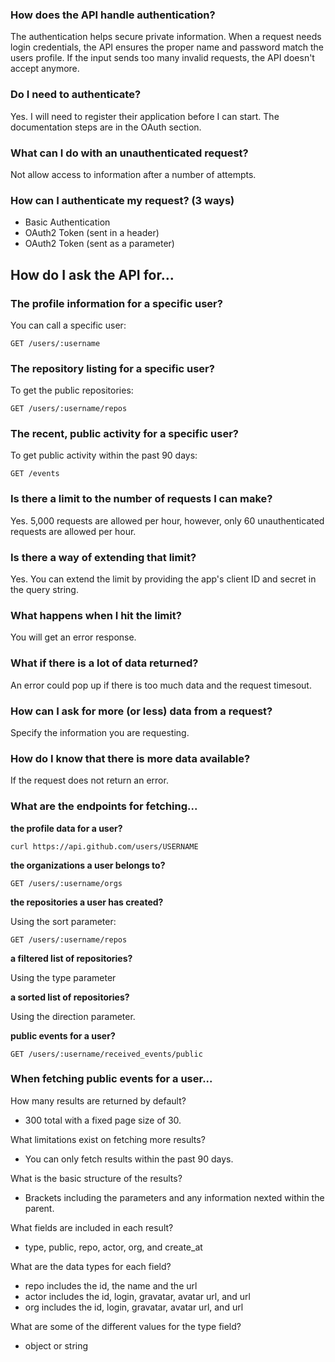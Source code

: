 ### How does the API handle authentication?
The authentication helps secure private information. When a request needs login credentials, the API ensures the proper name and password match the users profile. If the input sends too many invalid requests, the API doesn't accept anymore.  

### Do I need to authenticate?
Yes. I will need to register their application before I can start. The documentation steps are in the OAuth section.

### What can I do with an unauthenticated request?
Not allow access to information after a number of attempts.

### How can I authenticate my request? (3 ways)
* Basic Authentication
* OAuth2 Token (sent in a header)
* OAuth2 Token (sent as a parameter)

## How do I ask the API for...
### The profile information for a specific user?
You can call a specific user:

    GET /users/:username

### The repository listing for a specific user?
To get the public repositories:

    GET /users/:username/repos

### The recent, public activity for a specific user?
To get public activity within the past 90 days:

    GET /events


### Is there a limit to the number of requests I can make?
Yes. 5,000 requests are allowed per hour, however, only 60 unauthenticated requests are allowed per hour.

### Is there a way of extending that limit?
Yes. You can extend the limit by providing the app's client ID and secret in the query string.

### What happens when I hit the limit?
You will get an error response.

### What if there is a lot of data returned?
An error could pop up if there is too much data and the request timesout.

### How can I ask for more (or less) data from a request?
Specify the information you are requesting.

### How do I know that there is more data available?
If the request does not return an error.


### What are the endpoints for fetching...
**the profile data for a user?**

    curl https://api.github.com/users/USERNAME

**the organizations a user belongs to?**

    GET /users/:username/orgs

**the repositories a user has created?**

Using the sort parameter:

    GET /users/:username/repos

**a filtered list of repositories?**

Using the type parameter

**a sorted list of repositories?**

Using the direction parameter.

**public events for a user?**

    GET /users/:username/received_events/public

### When fetching public events for a user...
How many results are returned by default?

* 300 total with a fixed page size of 30.

What limitations exist on fetching more results?

* You can only fetch results within the past 90 days.

What is the basic structure of the results?

* Brackets including the parameters and any information nexted within the parent.

What fields are included in each result?

* type, public, repo, actor, org, and create_at

What are the data types for each field?

* repo includes the id, the name and the url
* actor includes the id, login, gravatar, avatar url, and url
* org includes the id, login, gravatar, avatar url, and url

What are some of the different values for the type field?

* object or string
